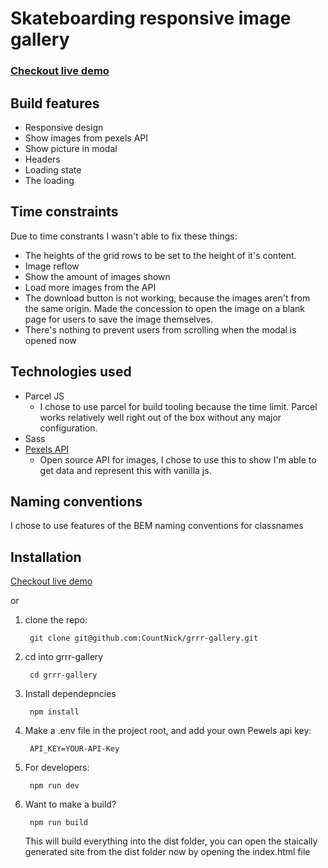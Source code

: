 # Skateboarding responsive image gallery

### [Checkout live demo](https://skateboarding-gallery.netlify.app)

## Build features
- Responsive design
- Show images from pexels API
- Show picture in modal
- Headers
- Loading state
- The loading 

## Time constraints

Due to time constrants I wasn't able to fix these things: 
 - The heights of the grid rows to be set to the height of it's content.
 - Image reflow
 - Show the amount of images shown
 - Load more images from the API
 - The download button is not working, because the images aren't from the same origin. Made the concession to open the image on a blank page for users to save the image themselves.
 - There's nothing to prevent users from scrolling when the modal is opened now

## Technologies used

- Parcel JS
    - I chose to use parcel for build tooling because the time limit. Parcel works relatively well right out of the box without any major configuration.
- Sass
- [Pexels API](https://www.pexels.com/nl-nl/api/)
    - Open source API for images, I chose to use this to show I'm able to get data and represent this with vanilla js.

## Naming conventions
I chose to use features of the BEM naming conventions for classnames

## Installation

 [Checkout live demo](https://skateboarding-gallery.netlify.app)

 or

1. clone the repo:

        git clone git@github.com:CountNick/grrr-gallery.git

2. cd into grrr-gallery

        cd grrr-gallery

3. Install dependepncies

        npm install

4. Make a .env file in the project root, and add your own Pewels api key:

        API_KEY=YOUR-API-Key

5. For developers:

        npm run dev

6. Want to make a build?

        npm run build

    This will build everything into the dist folder, you can open the staically generated site from the dist folder now by opening the index.html file